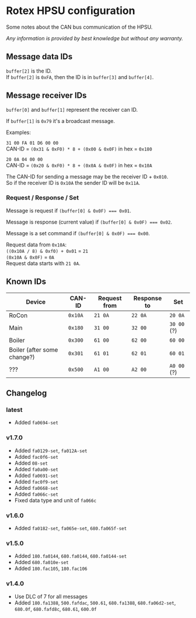 # Rotex HPSU configuration

Some notes about the CAN bus communication of the HPSU.

*Any information is provided by best knowledge but without any warranty.*

## Message data IDs

`buffer[2]` is the ID.  
If `buffer[2]` is `0xFA`, then the ID is in `buffer[3]` and `buffer[4]`.

## Message receiver IDs

`buffer[0]` and `buffer[1]` represent the receiver can ID.

If `buffer[1]` is `0x79` it's a broadcast message.

Examples:

`31 00 FA 01 D6 00 00`  
CAN-ID = `(0x31 & 0xF0) * 8 + (0x00 & 0x0F)` in hex = `0x180`

`20 0A 04 00 00`  
CAN-ID = `(0x20 & 0xF0) * 8 + (0x0A & 0x0F)` in hex = `0x10A`

The CAN-ID for sending a message may be the receiver ID + `0x010`.  
So if the receiver ID is `0x10A` the sender ID will be `0x11A`.

### Request / Response / Set

Message is request if `(buffer[0] & 0x0F) === 0x01`.

Message is response (current value) if `(buffer[0] & 0x0F) === 0x02`.

Message is a set command if `(buffer[0] & 0x0F) === 0x00`.

Request data from `0x10A`:  
`((0x10A / 8) & 0xf0) + 0x01` = `21`  
`(0x10A & 0x0F)` = `0A`  
Request data starts with `21 0A`.

## Known IDs

| Device | CAN-ID | Request from | Response to | Set |
|---|---|---|---|---|
| RoCon | `0x10A` | `21 0A` | `22 0A` | `20 0A` |
| Main | `0x180` | `31 00` | `32 00` | `30 00` (?) |
| Boiler | `0x300` | `61 00` | `62 00` | `60 00` |
| Boiler (after some change?) | `0x301` | `61 01` | `62 01` | `60 01` |
| ??? | `0x500` | `A1 00` | `A2 00` | `A0 00` (?) |

## Changelog

### latest

- Added `fa0694-set`

### v1.7.0

- Added `fa0129-set`, `fa012A-set`
- Added `fac0f6-set`
- Added `08-set`
- Added `fa0a00-set`
- Added `fa0691-set`
- Added `fac0f9-set`
- Added `fa0668-set`
- Added `fa066c-set`
- Fixed data type and unit of `fa066c`

### v1.6.0

- Added `fa0182-set`, `fa065e-set`, `680.fa065f-set`

### v1.5.0

- Added `180.fa0144`, `680.fa0144`, `680.fa0144-set`
- Added `680.fa010e-set`
- Added `180.fac105`, `180.fac106`

### v1.4.0

- Use DLC of 7 for all messages
- Added `180.fa1388`, `500.fafdac`, `500.61`, `680.fa1388`, `680.fa06d2-set`, `680.0f`, `680.fafd8c`, `680.61`, `600.0f`
